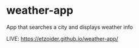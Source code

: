 # weather-app
App that searches a city and displays weather info

LIVE: https://etzoider.github.io/weather-app/
